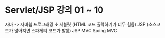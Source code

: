 # Servlet/JSP 강의 01 ~ 10
자바 -> 자바웹 프로그래밍
               ↓
         서블릿 (HTML 코드 출력하기가 너무 힘듬)
         JSP (소스코드가 많아지면 스파게티 코드가 발생)
         JSP MVC 
         Spring MVC
